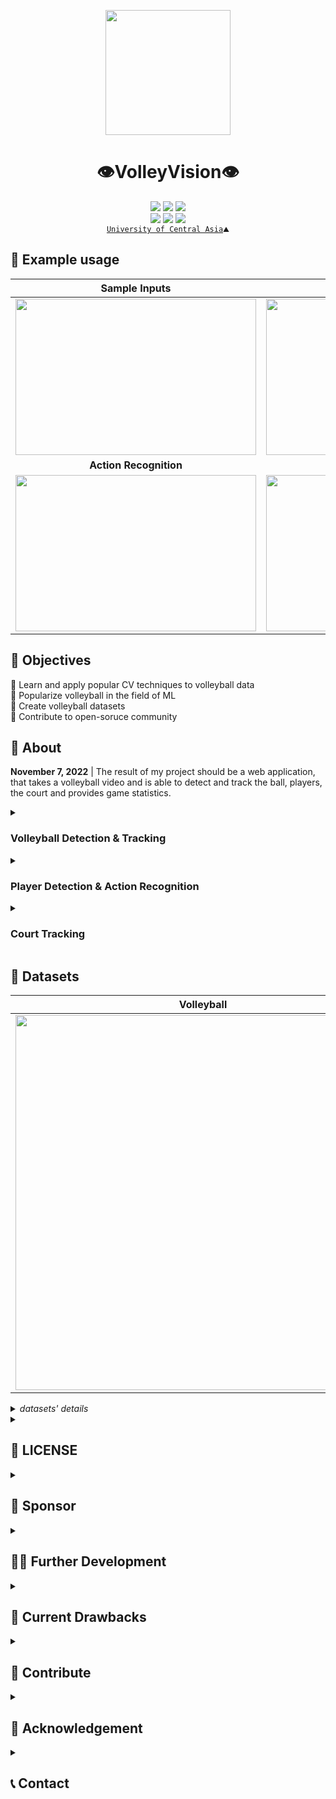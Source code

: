 <p align="center">
  <img src="https://github.com/shukkkur/VolleyVision/blob/280fed79d290c1cf6d53c869fa60355eeb04d148/assets/vv_logo.png" width=200>
</p>

<h1 align="center">
  👁️VolleyVision👁️
</h1>


<p align='center'>
  <a href="https://github.com/shukkkur/VolleyVision/forks?include=active%2Carchived%2Cinactive%2Cnetwork&page=1&period=2y&sort_by=stargazer_counts"><img src="https://img.shields.io/github/forks/shukkkur/VolleyVision.svg"></a>
  <a href="https://github.com/shukkkur/VolleyVision/stargazers"><img src="https://img.shields.io/github/stars/shukkkur/VolleyVision.svg"></a>
  <a href="https://github.com/shukkkur/VolleyVision/watchers"><img src="https://img.shields.io/github/watchers/shukkkur/VolleyVision.svg"></a>
 
  <br>
  <a href=""><img src="https://img.shields.io/github/last-commit/shukkkur/VolleyVision.svg"></a>
  <a href="https://creativecommons.org/licenses/by-nc-nd/4.0/"><img src="https://img.shields.io/badge/License-CC%20BY--NC--ND%204.0-lightgrey.svg"></a>
  <img src="https://hits.sh/github.com/shukkkur/VolleyVision.svg"/>
  
  <br>
  <a href="https://ucentralasia.org/home"><code>University of Central Asia</a>⛰️</code>
  
</p>


<h2>🧪 Example usage</h2>

Sample Inputs | From [assets/](https://github.com/shukkkur/VolleyVision/tree/main/Stage%20I%20-%20Volleyball/assets)
:-------------------------:|:-------------------------:
<a href="https://github.com/shukkkur/VolleyVision/tree/main/Stage%20I%20-%20Volleyball/weights/weights"><img src="https://github.com/shukkkur/VolleyVision/blob/88474342fa4330ce268668986d9f5061d7ee8f6a/assets/y7Detect_volleyball15.gif" width="385" height="250"></a> | <a href="https://github.com/shukkkur/VolleyVision/tree/main/Stage%20I%20-%20Volleyball/weights/weights"><img src="https://github.com/shukkkur/VolleyVision/blob/eb639742363fb5564d6de4c3b1bf3da808162aa9/assets/rf_backview.gif" width="385" height="250"></a>
<strong>Action Recognition</strong> | <strong>Players Detection</strong>
<a href="https://github.com/shukkkur/VolleyVision/tree/main/Stage%20II%20-%20Players%20%26%20Actions/weights/actions/yV8_medium/weights"><img src="https://github.com/shukkkur/VolleyVision/blob/1c6c180c445a8be413defac520899e411c07f043/assets/actions.gif" width="385" height="250"></a> | <a href="https://github.com/shukkkur/VolleyVision/tree/main/Stage%20II%20-%20Players%20%26%20Actions/weights/players/yV8_medium/weights"><img src="https://github.com/shukkkur/VolleyVision/blob/c098d6eb2f84ef07ded1d24bcb8da9641cb1737a/assets/players.gif" width="385" height="250"></a>


<h2>🎯 Objectives</h2>

<p>🏐 Learn and apply popular CV techniques to volleyball data
  <br>
  🏐 Popularize volleyball in the field of ML
  <br>
  🏐 Create volleyball datasets
  <br>
  🏐 Contribute to open-soruce community
  <br>

</p>


<h2>📝 About</h2>

<p><strong>November 7, 2022</strong> | The result of my project should be a web application, that takes a  volleyball video  and is able to detect and track the ball, players, the court and provides game statistics.</p>


<details><summary><h3>Volleyball Detection & Tracking</h3></summary>

<a href="https://universe.roboflow.com/shukur-sabzaliev-bh7pq/volleyball-tracking/model/"><img src="https://app.roboflow.com/images/try-model-badge.svg"></img></a>
<a href="https://universe.roboflow.com/shukur-sabzaliev-bh7pq/volleyball-tracking"><img src="https://app.roboflow.com/images/download-dataset-badge.svg"></img></a>
<a href="https://github.com/shukkkur/VolleyVision/tree/main/Stage%20I%20-%20Volleyball/weights/weights"><img src="https://img.shields.io/badge/Download-YOLOV7--TINY%20Weights-red" alt="yV8 Weights"></a>
<a href="https://wandb.ai/volleyvision/YOLOR/runs/2u30vyzp/overview?workspace=user-shukkkur"><img src="https://raw.githubusercontent.com/wandb/assets/main/wandb-github-badge-gradient.svg" alt="WandB Badge"></a>

<!--   <strong>February 10, 2023 </strong> -->
<!--    <i>Closing the first stage moderetly satisfied</i>.  -->
<!--   <br> -->

<p>Two trained models: <a href="https://blog.roboflow.com/new-and-improved-roboflow-train/">RoboFlow</a> (<a href="https://docs.roboflow.com/train">AutoML training</a>) and <a href="https://github.com/WongKinYiu/yolov7">yoloV7-tiny</a> (local training). Both were trained on my newly created dataset comprised of <strong>25k images</strong>.  As for the tracker, <a href="https://github.com/foolwood/DaSiamRPN">DaSiamRPN</a> (<a href="https://docs.opencv.org/4.x/de/d93/classcv_1_1TrackerDaSiamRPN.html">cv2</a>) was used.

|              |   **mAP(50)**   | **precision** |  **recall**  |
|:------------:|:-----------:|:-------------:|:------------:|
| yoloV7-tiny  |    74.1%    |     86.4%     |    65.8%     |
|  RoboFlow    |    92.3%    |     94.7%     |    86.1%     |

  <strong>RoboFlow</strong> model is more accurate and works better on official matches, rather than yolov7 model. However, it requires longer time for inference. <strong>YoloV7-tiny</strong> is capable of real-time inference, even though it is less accurate than RoboFlow model, it is still a good and fast choice for larger volleyballs.</p>

<h2>🏃‍♂️ How to Run</h2>
<ul>
  <li>
  <p>Check out the <a href="https://github.com/shukkkur/VolleyVision/tree/main/Stage%20I%20-%20Volleyball#readme">Stage I - Volleyball/README.md</a></p>
  </li>
</ul>
</details>

<details><summary><h3>Player Detection & Action Recognition</h3></summary>
    <h4>Action Recognition</h4>
    <a href="https://universe.roboflow.com/shukur-sabzaliev-42xvj/volleyball-actions"><img src="https://app.roboflow.com/images/download-dataset-badge.svg"></img></a>
    <a href="https://universe.roboflow.com/shukur-sabzaliev-42xvj/volleyball-actions/model/3"><img src="https://app.roboflow.com/images/try-model-badge.svg"></img></a>
    <a href="https://github.com/shukkkur/VolleyVision/tree/main/Stage%20II%20-%20Players%20%26%20Actions/actions/yV8_medium/"><img src="https://img.shields.io/badge/Download-YOLOV8M%20Weights-red" alt="yV8 Weights"></a>
    <a href="https://wandb.ai/volleyvision/YOLOv8/runs/28bs84bi/overview?workspace=user-shukkkur"><img src="https://raw.githubusercontent.com/wandb/assets/main/wandb-github-badge-gradient.svg" alt="WandB Badge"></a>
  <p>
    In this stage, I focused on recognizing volleyball actions from the images. A comprehensive volleyball actions dataset was created, comprising <strong>14k images</strong>. I used <a href="https://github.com/ultralytics/ultralytics/tree/0cb87f7dd340a2611148fbf2a0af59b544bd7b1b#models">YOLOv8m</a> to train the action recognition model on this dataset.
  </p>  

|            | **mAP50(B)**   | **precision**   | **recall**      |
|:----------:|:----------:|:----------------:|:----------------:|
| yolov8m    | 92.31%     | 92.38%         | 89.4%         |
| RoboFlow   |  83.7%     | 78.5%      | 82.3%         |

<p>The results were highly promising, as shown by the performance metrics.</p>

<h4>Players Detection</h4>
    <a href="https://universe.roboflow.com/shukur-sabzaliev-42xvj/players-dataset"><img src="https://app.roboflow.com/images/download-dataset-badge.svg"></img></a>
    <a href="https://universe.roboflow.com/shukur-sabzaliev-42xvj/players-dataset/model/"><img src="https://app.roboflow.com/images/try-model-badge.svg"></img></a>
    <a href="https://github.com/shukkkur/VolleyVision/tree/main/Stage%20II%20-%20Players%20%26%20Actions/actions/yV8_medium"><img src="https://img.shields.io/badge/Download-YOLOV8M%20Weights-red" alt="yV8 Weights"></a>
    <p>
    In addition, I have also trained a YOLOv8m model on a dataset of volleyball players, achieving a high level of accuracy in detecting players in each frame:
    </p>  
    
|            | **mAP50(B)**   | **precision**   | **recall**      |
|:----------:|:----------:|:----------------:|:----------------:|
| yolov8m    | 97.2%    | 94.2%        | 94%         |
| RoboFlow   |  97.2%     | 96.7%      | 91.7%         |

<p>However, it's worth noting that the yolov8 model, being able to perform in real-time, may occasionally misidentify coaches as players, whereas the RoboFlow model will have a higher rate of <strong>false negatives</strong>, resulting in missed player detections.</p>

<h2>🏃‍♂️ How to Run</h2>
<ul>
  <li>
  <p>Check out the <a href="https://github.com/shukkkur/VolleyVision/tree/main/Stage%20II%20-%20Players%20%26%20Actions#readme">Stage II - Players & Actions/README.md</a></p>
  </li>
</ul>
</details>


<details><summary><h3>Court Tracking</h3></summary>
<a href="https://universe.roboflow.com/shukur-sabzaliev-bh7pq/court-segmented"><img src="https://app.roboflow.com/images/download-dataset-badge.svg"></img></a>
<a href="https://universe.roboflow.com/shukur-sabzaliev-bh7pq/court-segmented/model/"><img src="https://app.roboflow.com/images/try-model-badge.svg"></img></a>

<p>In this stage, I trained a simple <strong>Semantic Segmentation</strong> model on RoboFlow to find and outline the court. </p>

|      | mIoU  |
|------|-------|
| RoboFlow     | 97.2% |


<p>Keep in mind, this was a quick and fun experiment due to an upcoming thesis deadline, and it may not work perfectly every time. </p>

<img src="https://github.com/shukkkur/VolleyVision/blob/86a79be02caea17bfbbbaee44366a9cfc5f31f42/Stage%20III%20-%20Court%20Detection/assets/collage_court.png" width="600">

<p>The collage image above should give you the idea about the steps I took to detect the court: 
  <ol>
    <li>Get the segmentation mask from the model</li>
    <li>Find Contours - <code>cv2.findContours</code></li>
    <li>Approximate a polygonal curve - <code>cv2.approxPolyDP</code></li>
  </ol>
</p>

<h2>🏃‍♂️ How to Run</h2>
<ul>
  <li>
  <p>Check out the <a href="https://github.com/shukkkur/VolleyVision/tree/main/Stage%20III%20-%20Court%20Detection#readme">Stage III - Court Detection/README.md</a></p>
  </li>
</ul>
</details>


<h2>💾 Datasets</h2>

| Volleyball | Actions | Players | Spatiotemporal Activity |
|------|---------|---------|-------|
| <a href="https://universe.roboflow.com/shukur-sabzaliev-bh7pq/volleyball-tracking"><img src="https://github.com/shukkkur/VolleyVision/blob/6ac8230e48de95a8edb3a1c4793657ddb06f1409/README_files/volley-collage.jpg" width="600"></a> | <a href="https://universe.roboflow.com/shukur-sabzaliev-42xvj/volleyball-actions"><img src="https://github.com/shukkkur/VolleyVision/blob/f59e9feba6946d6ce7706b8c6b27081461d0401e/assets/actions_collage.png" width="600"></a> | <a href="https://universe.roboflow.com/shukur-sabzaliev-42xvj/players-dataset"><img src="https://github.com/shukkkur/VolleyVision/blob/f59e9feba6946d6ce7706b8c6b27081461d0401e/assets/players_collage.png" width="600"></a> | <img src="https://github.com/shukkkur/VolleyVision/blob/10da824026eafd787f85c0a4d9e88d6259c31a72/assets/3d_activity.png" width="465"> |

<details><summary><i>datasets' details</i></h2></summary>
<ol>
  <li>
    <a href="https://universe.roboflow.com/shukur-sabzaliev-bh7pq/volleyball-tracking">Volleyball</a> (1 class: volleyball)
    <ul>
      <li>Source Images - <a href="https://universe.roboflow.com/volleyvision/volleyball-tracking/dataset/9">25k_version</a></li>
      <li>Resized (640x640) - <a href="https://universe.roboflow.com/volleyvision/volleyball-tracking/dataset/13">25_version_640</a></li>
      <li>Resized (800x800) - <a href="https://universe.roboflow.com/shukur-sabzaliev-bh7pq/volleyball-tracking/dataset/18">800_by_800_version</a></li>
    </ul>
  </li>
  
  <li>
    <a href="https://universe.roboflow.com/shukur-sabzaliev-42xvj/volleyball-actions">Actions</a> (5 classes: block, defense, serve, set, spike)
    <ul>
      <li>Source Images - <a href="https://universe.roboflow.com/shukur-sabzaliev-42xvj/volleyball-actions/dataset/5">original</a></li>
      <li>Resized (640x640) - <a href="https://universe.roboflow.com/shukur-sabzaliev-42xvj/volleyball-actions/dataset/3">resized_640</a></li>
      <li>Resized (1024x1024) - <a href="https://universe.roboflow.com/shukur-sabzaliev-42xvj/volleyball-actions/dataset/4">stretched_dataset</a></li>
    </ul>
  </li>
  
  <li>
    <a href="https://universe.roboflow.com/shukur-sabzaliev-42xvj/players-dataset">Players</a> (1 class: player)
    <ul>
      <li>Source Images - <a href="https://universe.roboflow.com/shukur-sabzaliev-42xvj/volleyball-actions/dataset/5">original</a></li>
      <li>Resized (640x640) - <a href="https://universe.roboflow.com/shukur-sabzaliev-42xvj/volleyball-actions/dataset/3">resized_640</a></li>
      <li>Resized (1024x1024) - <a href="https://universe.roboflow.com/shukur-sabzaliev-42xvj/volleyball-actions/dataset/4">stretched_dataset</a></li>
    </ul>
  </li>
  
  <li>
    <a href="https://www.tugraz.at/index.php?id=17751">Spatiotemporal Volleyball Activtiy Dataset</a> (7 classes: defense-move, attack, block, reception, service, setting, stand).
    <ul>
      <li>Source Images - <a href="https://universe.roboflow.com/shukur-sabzaliev-zc3en/volleyball-activity-dataset/dataset/3">original</a></li>
      <li>Resized (640x640) - <a href="https://universe.roboflow.com/shukur-sabzaliev-zc3en/volleyball-activity-dataset/dataset/4">resized_640</a></li>
    </ul>
    <p>This dataset belongs to Institute of Computer Graphics and Vision, I downloaded the annotations and the videos from the website, did all the preprocessing and uploaded it to RoboFlow, to make it more accessible and convinient for others to download. Please note that this dataset is <strong>video dataset</strong> but RoboFlow splitted it randomly into train/test/split. Therefore, after downloading the images and annotations, they all should be combined and then split sequentially.</p>
  </li>
  
  <li>
    <a href="https://deeperaction.github.io/datasets/multisports.html">A Multi-Person Video Dataset of Spatio-Temporally Localized Sports Actions</a> (12 classes: first hit pass, defend, no offensive attack...).
    <ul>
      <li>HuggingFace - <a href="https://huggingface.co/datasets/MCG-NJU/MultiSports">dataset</a></li>
    </ul>
    <p>MultiSports is a multi-person dataset of spatio-temporal localized sports actions. Please refer to <a href="https://arxiv.org/abs/2105.07404">this paper</a> for more details and to <a href="https://github.com/MCG-NJU/MultiSports/">this repository</a> for evaluation. </p>
  </li>

  <li>
    Court Segmentation
    <ul>
      <li>Source Images - <a href="https://universe.roboflow.com/shukur-sabzaliev-bh7pq/court-segmented">original</a></li>
    </ul>
  </li>
  
</ol>
</details>
  
<details><summary><h2>📝 LICENSE</h2></summary>
<p>This project is licensed under the <strong>Creative Commons Attribution-NonCommercial-NoDerivatives (CC BY-NC-ND)</strong> license.</p>
<p>This license allows you to:</p>
<ul>
    <li><strong>Share</strong> — copy and redistribute the material in any medium or format</li>
    <li><strong>Adapt</strong> — remix, transform, and build upon the material</li>
</ul>
<p>Under the following terms:</p>
<ul>
    <li><strong>Attribution</strong> — You must give appropriate credit, provide a link to the license, and indicate if changes were made. You may do so in any reasonable manner, but not in any way that suggests the licensor endorses you or your use.</li>
    <li><strong>Non-Commercial</strong> — You may not use the material for commercial purposes.</li>
    <li><strong>No Derivatives</strong> — If you remix, transform, or build upon the material, you may not distribute the modified material.</li>
</ul>
<p>See the full license text for more details.</p>
<p>
<a href="https://creativecommons.org/licenses/by-nc-nd/4.0/legalcode">Read the full license text</a>
</p>
</details>

<details><summary><h2>💖 Sponsor</h2></summary>
<p>If you find my work useful or interesting, please consider supporting me on <strong><a href="https://ko-fi.com/shukkkur">Ko-fi</a></strong> or reach out to me to say "thank you", wich I will equally appreacite!)</p>
</details>

<details><summary><h2>👨‍💻 Further Development</h2></summary>
<ul>
  <li><strike></strike></li>
  <li></li>
</ul>
</details>

<details><summary><h2>🐛 Current Drawbacks</h2></summary>
<ul>
  <li></li>
</ul>
</details>

<details><summary><h2>🫶 Contribute</h2></summary>

<p>Help me by contributing, check out the <a href="https://github.com/shukkkur/VolleyVision/blob/main/CONTRIBUTING.md">CONTRIBUTING.md</a>. Contributing is easy and appreciated!</p>
</details>


<details><summary><h2>🙌 Acknowledgement</h2></summary>
  <ul>
    <li>
    This project wouldn't possible without amazing & free RoboFlow <a href="https://roboflow.com/annotate">annotation tools</a> , open-source <a href="https://universe.roboflow.com/">datasets</a>, quick & easy <a href="https://roboflow.com/deploy">deployement</a> and high-level <a href="https://blog.roboflow.com/">blog posts</a></li>
  <li>Supervisor</li>
  <li>Course Instructor</li>
  <li>University of Central Asia</li>
  </ul>
</details>

<details><summary><h2>📞 Contact</h2></summary>

<h4>For any additional quesitons feel free to take part in <a href="https://github.com/shukkkur/VolleyVision/discussions">discussions</a>, open an <a href="https://github.com/shukkkur/VolleyVision/issues/new">issue</a> or <a href="https://github.com/shukkkur#feel-free-to-connectcontact">contact</a> me.</h4>
</details>

<!--
<table>
<tr>
<td> Status </td> <td> Response </td>
</tr>
<tr>
<td> 200 </td>
<td>

```python
from roboflow import Roboflow
rf = Roboflow(api_key="sparlyxRfGqxvrUwHldB")
project = rf.workspace().project("radardata")
model = project.version(1).model

# infer on a local image
print(model.predict("your_image.jpg", confidence=40, overlap=30).json())

# visualize your prediction
# model.predict("your_image.jpg", confidence=40, overlap=30).save("prediction.jpg")

# infer on an image hosted elsewhere
# print(model.predict("URL_OF_YOUR_IMAGE", hosted=True, confidence=40, overlap=30).json())
```
V Extra blank line below!

</td>
</tr>
<tr>
<td> 400 </td>
<td>

**Markdown** _here_. (Blank lines needed before and after!)

</td>
</tr>
</table>
-->

<!-- <img src="https://github.com/shukkkur/VolleyVision/blob/2e4ce97819f591573de99fcfe04ba0f0259dff9a/assets/rf_men_rally.gif" width="350" height="250"> | <img src="https://github.com/shukkkur/VolleyVision/blob/2e4ce97819f591573de99fcfe04ba0f0259dff9a/assets/rf_women_rally.gif" width="350" height="250"> -->

<!--   https://blog.roboflow.com/new-and-improved-roboflow-train/ -->

<!-- I was trying to train the standard <a href="https://github.com/WongKinYiu/yolov7#performance">yolov7</a>, however, with GPU memory being 4GB, I could only afford training with <code>batch_size=8 img-size=480</code>, which didn't yield best results. -->
